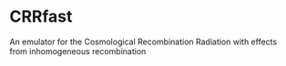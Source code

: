 # CRRfast
An emulator for the Cosmological Recombination Radiation with effects from inhomogeneous recombination
